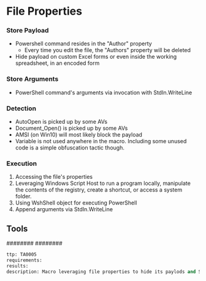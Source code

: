 # File Properties

### Store Payload

* Powershell command resides in the "Author" property
  * Every time you edit the file, the "Authors" property will be deleted
* Hide payload on custom Excel forms or even inside the working spreadsheet, in an encoded form

### Store Arguments

* PowerShell command's arguments via invocation with StdIn.WriteLine

### Detection

* AutoOpen is picked up by some AVs
* Document_Open() is picked up by some AVs
* AMSI (on Win10) will most likely block the payload
* Variable is not used anywhere in the macro. Including some unused code is a simple obfuscation tactic though.

### Execution

1. Accessing the file's properties
2. Leveraging Windows Script Host to run a program locally, manipulate the contents of the registry, create a shortcut, or access a system folder.
3. Using WshShell object for executing PowerShell
4. Append arguments via StdIn.WriteLine

## Tools
########
########


```meta
ttp: TA0005
requirements: 
results: 
description: Macro leveraging file properties to hide its paylods and StdIn to avoid logging
```